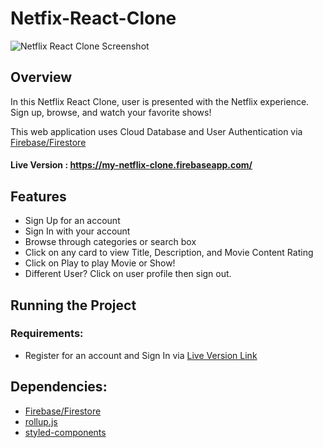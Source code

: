 # Netfix-React-Clone

<img src="https://i.imgur.com/9hh5ngA.png" alt="Netflix React Clone Screenshot">

## Overview

In this Netflix React Clone, user is presented with the Netflix experience.
Sign up, browse, and watch your favorite shows!

This web application uses Cloud Database and User Authentication via [Firebase/Firestore](https://firebase.google.com/)

#### Live Version : https://my-netflix-clone.firebaseapp.com/

## Features

- Sign Up for an account
- Sign In with your account
- Browse through categories or search box
- Click on any card to view Title, Description, and Movie Content Rating
- Click on Play to play Movie or Show!
- Different User? Click on user profile then sign out.

## Running the Project

### Requirements:

- Register for an account and Sign In via [Live Version Link](https://my-netflix-clone.firebaseapp.com/)

## Dependencies:

  - [Firebase/Firestore](https://firebase.google.com/)
  - [rollup.js](https://rollupjs.org/guide/en/)
  - [styled-components](https://styled-components.com/)
